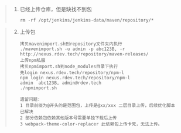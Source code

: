 > 1. 已经上传仓库，但是缺找不到包
>
>    ```
>    rm -rf /opt/jenkins/jenkins-data/maven/repository/*
>    ```

> 2. 上传包
>
>    ```
>    拷贝mavenimport.sh到repository文件夹内执行
>    ./mavenimport.sh -u admin -p abc123B, -r http://nexus.rdev.tech/repository/maven-releases/
>    上传npm私服
>    拷贝npmimport.sh到node_modules目录下执行
>    先login nexus.rdev.tech/repository/npm-l
>    npm login nexus.rdev.tech/repository/npm-l
>    admin  abc123B, admin@rdev.tech
>    ./npmimport.sh
>    
>    遗留问题:
>    1 目录前缀为@开头的是范围包，上传是@xx/xxx 二层目录上传，后续优化脚本  已解决
>    2 部分依赖包依赖其他版本号需要单独下载后上传
>    3 webpack-theme-color-replacer 此依赖包上传卡死，无法上传。
>    
>    ```

